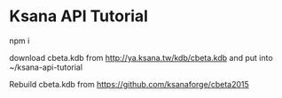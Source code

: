 ﻿Ksana API Tutorial
====

npm i

download cbeta.kdb from http://ya.ksana.tw/kdb/cbeta.kdb and put into ~/ksana-api-tutorial

Rebuild cbeta.kdb from https://github.com/ksanaforge/cbeta2015

